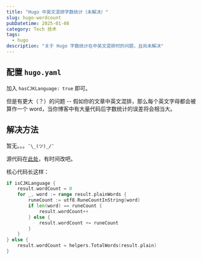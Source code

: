 ```yaml
---
title: "Hugo 中英文混排字数统计（未解决）"
slug: hugo-wordcount
pubDatetime: 2025-01-08
category: Tech 技术
tags:
  - hugo
description: "关于 Hugo 字数统计在中英文混排时的问题，且尚未解决"
---
```


## 配置 `hugo.yaml`

加入 `hasCJKLanguage: true` 即可。

但是有更大（？）的问题 -- 假如你的文章中英文混排，那么每个英文字母都会被算作一个 word，当你博客中有大量代码后字数统计的误差将会相当大。

## 解决方法

暂无。。。`¯\_(ツ)_/¯`

源代码在[此处](https://github.com/gohugoio/hugo/blob/master/hugolib/page__content.go)，有时间改吧。

核心代码长这样：

```go
if isCJKLanguage {
    result.wordCount = 0
    for _, word := range result.plainWords {
        runeCount := utf8.RuneCountInString(word)
        if len(word) == runeCount {
            result.wordCount++
        } else {
            result.wordCount += runeCount
        }
    }
} else {
    result.wordCount = helpers.TotalWords(result.plain)
}
```